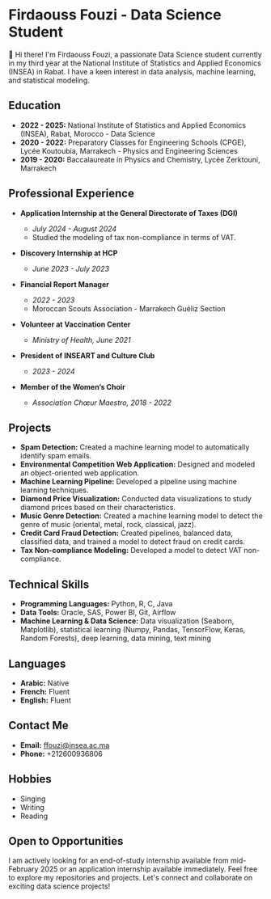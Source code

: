 # Firdaouss Fouzi - Data Science Student

👋 Hi there! I'm Firdaouss Fouzi, a passionate Data Science student currently in my third year at the National Institute of Statistics and Applied Economics (INSEA) in Rabat. I have a keen interest in data analysis, machine learning, and statistical modeling.

## Education
- **2022 - 2025:** National Institute of Statistics and Applied Economics (INSEA), Rabat, Morocco - Data Science
- **2020 - 2022:** Preparatory Classes for Engineering Schools (CPGE), Lycée Koutoubia, Marrakech - Physics and Engineering Sciences
- **2019 - 2020:** Baccalaureate in Physics and Chemistry, Lycée Zerktouni, Marrakech

## Professional Experience
- **Application Internship at the General Directorate of Taxes (DGI)**
  - *July 2024 - August 2024*
  - Studied the modeling of tax non-compliance in terms of VAT.

- **Discovery Internship at HCP**
  - *June 2023 - July 2023*

- **Financial Report Manager**
  - *2022 - 2023*
  - Moroccan Scouts Association - Marrakech Guéliz Section

- **Volunteer at Vaccination Center**
  - *Ministry of Health, June 2021*

- **President of INSEART and Culture Club**
  - *2023 - 2024*

- **Member of the Women’s Choir**
  - *Association Chœur Maestro, 2018 - 2022*

## Projects
- **Spam Detection:** Created a machine learning model to automatically identify spam emails.
- **Environmental Competition Web Application:** Designed and modeled an object-oriented web application.
- **Machine Learning Pipeline:** Developed a pipeline using machine learning techniques.
- **Diamond Price Visualization:** Conducted data visualizations to study diamond prices based on their characteristics.
- **Music Genre Detection:** Created a machine learning model to detect the genre of music (oriental, metal, rock, classical, jazz).
- **Credit Card Fraud Detection:** Created pipelines, balanced data, classified data, and trained a model to detect fraud on credit cards.
- **Tax Non-compliance Modeling:** Developed a model to detect VAT non-compliance.

## Technical Skills
- **Programming Languages:** Python, R, C, Java
- **Data Tools:** Oracle, SAS, Power BI, Git, Airflow
- **Machine Learning & Data Science:** Data visualization (Seaborn, Matplotlib), statistical learning (Numpy, Pandas, TensorFlow, Keras, Random Forests), deep learning, data mining, text mining

## Languages
- **Arabic:** Native
- **French:** Fluent
- **English:** Fluent

## Contact Me
- **Email:** [ffouzi@insea.ac.ma](mailto:ffouzi@insea.ac.ma)
- **Phone:** +212600936806

## Hobbies
- Singing
- Writing
- Reading

## Open to Opportunities
I am actively looking for an end-of-study internship available from mid-February 2025 or an application internship available immediately. Feel free to explore my repositories and projects. Let's connect and collaborate on exciting data science projects!


